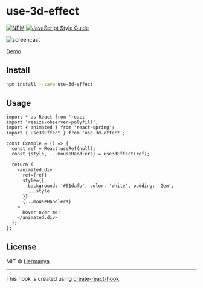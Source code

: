 # use-3d-effect

>

[![NPM](https://img.shields.io/npm/v/use-3d-effect.svg)](https://www.npmjs.com/package/use-3d-effect) [![JavaScript Style Guide](https://img.shields.io/badge/code_style-standard-brightgreen.svg)](https://standardjs.com)

![screencast](https://media.giphy.com/media/fLp5ARL1xMwa7XTYQ4/giphy.gif)

[Demo](https://hermanya.github.io/use-3d-effect)

## Install

```bash
npm install --save use-3d-effect
```

## Usage

```tsx
import * as React from 'react'
import 'resize-observer-polyfill';
import { animated } from 'react-spring';
import { use3dEffect } from 'use-3d-effect';

const Example = () => {
  const ref = React.useRef(null);
  const {style, ...mouseHandlers} = use3dEffect(ref);

  return (
    <animated.div
      ref={ref}
      style={{
        background: '#61dafb', color: 'white', padding: '2em',
        ...style
      }}
      {...mouseHandlers}
    >
      Hover over me!
    </animated.div>
  );
};
```

## License

MIT © [Hermanya](https://github.com/Hermanya)

---

This hook is created using [create-react-hook](https://github.com/hermanya/create-react-hook).
